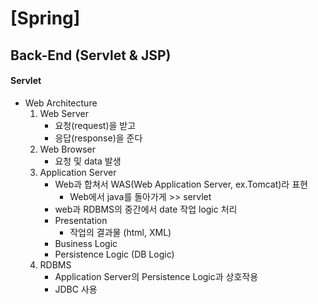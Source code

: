 # [Spring]

## Back-End (Servlet & JSP)

#### Servlet

- Web Architecture
  1. Web Server
     - 요청(request)을 받고
     - 응답(response)을 준다
  2. Web Browser
     - 요청 및 data 발생
  3. Application Server
     - Web과 합쳐서 WAS(Web Application Server, ex.Tomcat)라 표현
       - Web에서 java를 돌아가게 >> servlet
     - web과 RDBMS의 중간에서 date 작업 logic 처리
     - Presentation
       - 작업의 결과물 (html, XML)
     - Business Logic
     - Persistence Logic (DB Logic)
  4. RDBMS
     - Application Server의 Persistence Logic과 상호작용
     - JDBC 사용


